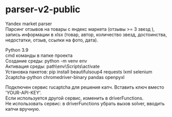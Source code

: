# parser-v2-public  
Yandex market parser  
Парсинг отзывов на товары с яндекс маркета (отзывы >= 3 звезд ), запись информации в xlsx (товар, автор, количество звезд, достоинства, недостатки, отзыв, ссылки на фото, дата).  
  
Python 3.9  
cmd команды в папке проекта  
Создание среды: python -m venv env  
Активация среды: path\env\Scripts\activate  
Установка пакетов: pip install beautifulsoup4 requests lxml selenium 2captcha-python chromedriver-binary pandas openpyxl  
  
Подключен сервис rucaptcha для решения капч. Вставить ключ вместо 'YOUR-API-KEY'.  
Если используется другой сервис, изменить в driverFunctions.  
Не использовать сервис: в driverFunctions убрать вызов solver, вводить капчи вручную.
